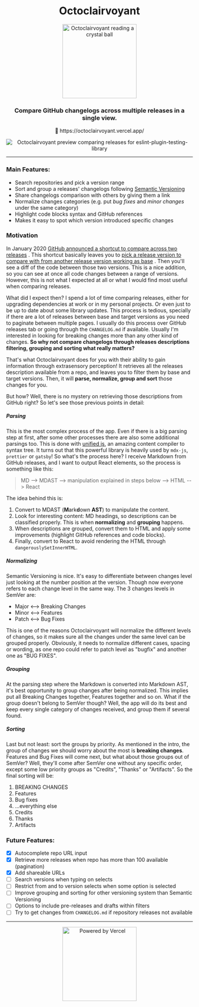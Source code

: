 <div align="center">
  <h1>Octoclairvoyant</h1>
  <img
    src="https://raw.githubusercontent.com/belco90/octoclairvoyant/main/public/mascot-logo.png"
    height="200"
    width="200"
    alt="Octoclairvoyant reading a crystal ball"
  >
  <h3>Compare GitHub changelogs across multiple releases in a single view.</h3>
  <p>
    <span role="img" aria-label="Crystall ball">🔮</span> https://octoclairvoyant.vercel.app/
  </p>

  <img src="https://i.imgur.com/y98G27j.png" alt="Octoclairvoyant preview comparing releases for eslint-plugin-testing-library" >
</div>

<hr>

### Main Features:

- Search repositories and pick a version range
- Sort and group a releases' changelogs following [Semantic Versioning](https://semver.org/)
- Share changelogs comparison with others by giving them a link
- Normalize changes categories (e.g. put _bug fixes_ and _minor changes_ under the same category)
- Highlight code blocks syntax and GitHub references
- Makes it easy to spot which version introduced specific changes

### Motivation

In January
2020 [GitHub announced a shortcut to compare across two releases](https://github.blog/changelog/2020-01-13-shortcut-to-compare-across-two-releases/)
. This shortcut basically leaves you
to [pick a release version to compare with from another release version working as base](https://help.github.com/en/github/administering-a-repository/comparing-releases)
. Then you'll see a diff of the code between those two versions. This is a nice addition, so you can see at once all
code changes between a range of versions. However, this is not what I expected at all or what I would find most useful
when comparing releases.

What did I expect then? I spend a lot of time comparing releases, either for upgrading dependencies at work or in my
personal projects. Or even just to be up to date about some library updates. This process is tedious, specially if there
are a lot of releases between base and target versions as you need to paginate between multiple pages. I usually do this
process over GitHub releases tab or going through the `CHANGELOG.md` if available. Usually I'm interested in looking for
breaking changes more than any other kind of changes.
**So why not compare changelogs through releases descriptions filtering, grouping and sorting what really matters?**

That's what Octoclairvoyant does for you with their ability to gain information through extrasensory perception!
It retrieves all the releases description available from a repo, and leaves you to filter them by base and target
versions. Then, it will **parse, normalize, group and sort** those changes for you.

But how? Well, there is no mystery on retrieving those descriptions from GitHub right? So let's see those previous
points in detail:

##### Parsing

This is the most complex process of the app. Even if there is a big parsing step at first, after some other processes
there are also some additional parsings too. This is done with [unified js](https://unifiedjs.com/), an amazing content
compiler to syntax tree. It turns out that this powerful library is heavily used by `mdx-js`, `prettier` or `gatsby`!
So what's the process here? I receive Markdown from GitHub releases, and I want to output React elements, so the process
is something like this:

> MD --> MDAST --> manipulation explained in steps below --> HTML --> React

The idea behind this is:

1. Convert to MDAST (**M**ark**d**own **AST**) to manipulate the content.
2. Look for interesting content: MD headings, so descriptions can be classified properly. This is when **normalizing**
   and **grouping** happens.
3. When descriptions are grouped, convert them to HTML and apply some improvements (highlight GitHub references and code
   blocks).
4. Finally, convert to React to avoid rendering the HTML through `dangerouslySetInnerHTML`.

##### Normalizing

Semantic Versioning is nice. It's easy to differentiate between changes level just looking at the number position at the
version. Though now everyone refers to each change level in the same way. The 3 changes levels in SemVer are:

- Major <--> Breaking Changes
- Minor <--> Features
- Patch <--> Bug Fixes

This is one of the reasons Octoclairvoyant will normalize the different levels of changes, so it makes sure all the
changes under the same level can be grouped properly. Obviously, it needs to normalize different cases, spacing or
wording, as one repo could refer to patch level as "bugfix" and another one as "BUG FIXES".

##### Grouping

At the parsing step where the Markdown is converted into Markdown AST, it's best opportunity to group changes after
being normalized. This implies put all Breaking Changes together, Features together and so on. What if the group doesn't
belong to SemVer though? Well, the app will do its best and keep every single category of changes received, and group
them if several found.

##### Sorting

Last but not least: sort the groups by priority. As mentioned in the intro, the group of changes we should worry about
the most is **breaking changes**. Features and Bug Fixes will come next, but what about those groups out of SemVer?
Well, they'll come after SemVer one without any specific order, except some low priority groups as "Credits", "Thanks"
or "Artifacts". So the final sorting will be:

1. BREAKING CHANGES
2. Features
3. Bug fixes
4. ...everything else
5. Credits
6. Thanks
7. Artifacts

### Future Features:

- [x] Autocomplete repo URL input
- [x] Retrieve more releases when repo has more than 100 available (pagination)
- [x] Add shareable URLs
- [ ] Search versions when typing on selects
- [ ] Restrict from and to version selects when some option is selected
- [ ] Improve grouping and sorting for other versioning system than Semantic Versioning
- [ ] Options to include pre-releases and drafts within filters
- [ ] Try to get changes from `CHANGELOG.md` if repository releases not available

<hr>
<div align="center">
  <a href="https://vercel.com/?utm_source=octoclairvoyant&utm_campaign=oss">
    <img
      src="https://www.datocms-assets.com/31049/1618983297-powered-by-vercel.svg"
      height="200"
      width="200"
      alt="Powered by Vercel"
    >
  </a>
</div>
